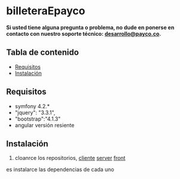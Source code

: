 # billeteraEpayco
**Si usted tiene alguna pregunta o problema, no dude en ponerse en contacto con nuestro soporte técnico: desarrollo@payco.co.**

## Tabla de contenido

* [Requisitos](#requisitos)
* [Instalación](#instalación)

## Requisitos
* symfony 4.2.*
* "jquery": "3.3.1",
* "bootstrap":"4.1.3"
* angular versión resiente

## Instalación
1) cloanrce los repositorios,  [cliente](https://github.com/richi-alvarez/pruebaEpaycoClient)
[server](https://github.com/richi-alvarez/pruebaEpayco)
[front](https://github.com/richi-alvarez/pruebaepaycoFront)

es instalarce las dependencias de cada uno
